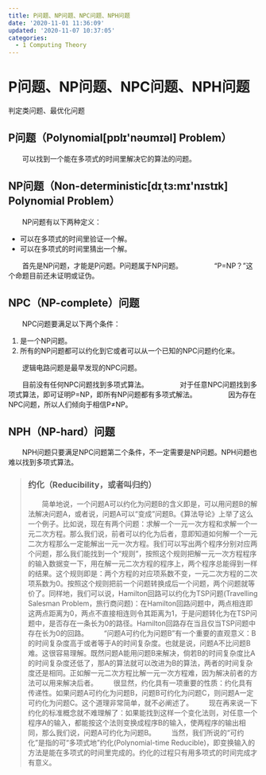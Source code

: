 ```yaml
---
title: P问题、NP问题、NPC问题、NPH问题
date: '2020-11-01 11:36:09'
updated: '2020-11-07 10:37:05'
categories:
  - 1 Computing Theory
---
```

# P问题、NP问题、NPC问题、NPH问题

判定类问题、最优化问题
## P问题（Polynomial[pɒlɪ'nəʊmɪəl] Problem）

　　可以找到一个能在多项式的时间里解决它的算法的问题。

## NP问题（Non-deterministic[dɪˌtɜ:mɪ'nɪstɪk] Polynomial Problem）

　　NP问题有以下两种定义：
　　
- 可以在多项式的时间里验证一个解。
- 可以在多项式的时间里猜出一个解。

　　首先是NP问题，才能是P问题。P问题属于NP问题。
　　
　　“P=NP？”这个命题目前还未证明或证伪。

## NPC（NP-complete）问题

　　NPC问题要满足以下两个条件：
　　
1. 是一个NP问题。
2. 所有的NP问题都可以约化到它或者可以从一个已知的NPC问题约化来。

　　逻辑电路问题是最早发现的NPC问题。

　　目前没有任何NPC问题找到多项式算法。
　　
　　对于任意NPC问题找到多项式算法，即可证明P=NP，即所有NP问题都有多项式解法。
　　
　　因为存在NPC问题，所以人们倾向于相信P≠NP。

## NPH（NP-hard）问题

　　NPH问题只要满足NPC问题第二个条件，不一定需要是NP问题。NPH问题也难以找到多项式算法。
　　
> ### 约化（Reducibility，或者叫归约）
>　　简单地说，一个问题A可以约化为问题B的含义即是，可以用问题B的解法解决问题A，或者说，问题A可以“变成”问题B。《算法导论》上举了这么一个例子。比如说，现在有两个问题：求解一个一元一次方程和求解一个一元二次方程。那么我们说，前者可以约化为后者，意即知道如何解一个一元二次方程那么一定能解出一元一次方程。我们可以写出两个程序分别对应两个问题，那么我们能找到一个“规则”，按照这个规则把解一元一次方程程序的输入数据变一下，用在解一元二次方程的程序上，两个程序总能得到一样的结果。这个规则即是：两个方程的对应项系数不变，一元二次方程的二次项系数为0。按照这个规则把前一个问题转换成后一个问题，两个问题就等价了。同样地，我们可以说，Hamilton回路可以约化为TSP问题(Travelling Salesman Problem，旅行商问题)：在Hamilton回路问题中，两点相连即这两点距离为0，两点不直接相连则令其距离为1，于是问题转化为在TSP问题中，是否存在一条长为0的路径。Hamilton回路存在当且仅当TSP问题中存在长为0的回路。
>　　“问题A可约化为问题B”有一个重要的直观意义：B的时间复杂度高于或者等于A的时间复杂度。也就是说，问题A不比问题B难。这很容易理解。既然问题A能用问题B来解决，倘若B的时间复杂度比A的时间复杂度还低了，那A的算法就可以改进为B的算法，两者的时间复杂度还是相同。正如解一元二次方程比解一元一次方程难，因为解决前者的方法可以用来解决后者。
>　　很显然，约化具有一项重要的性质：约化具有传递性。如果问题A可约化为问题B，问题B可约化为问题C，则问题A一定可约化为问题C。这个道理非常简单，就不必阐述了。
>　　现在再来说一下约化的标准概念就不难理解了：如果能找到这样一个变化法则，对任意一个程序A的输入，都能按这个法则变换成程序B的输入，使两程序的输出相同，那么我们说，问题A可约化为问题B。
>　　当然，我们所说的“可约化”是指的可“多项式地”约化(Polynomial-time Reducible)，即变换输入的方法是能在多项式的时间里完成的。约化的过程只有用多项式的时间完成才有意义。
